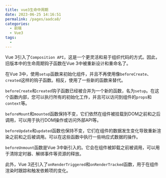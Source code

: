 ```yaml
---
title: vue3生命中周期
date: 2023-06-25 14:16:51
permalink: /pages/aadca8/
categories:
  - 前端
  - Vue3
tags:
  - 
---
```

Vue 3引入了`Composition API`，这是一个更灵活和易于组织代码的方式。因此，旧版本中的生命周期钩子函数在Vue 3中被重新设计和重命名了。

在Vue 3中，使用`setup`函数来初始化组件，并且不再使用像`beforeCreate`、`created`这样的钩子函数。相反，使用了一些新的函数来替代。
<!-- more -->
`beforeCreate`和`created`钩子函数已经被合并为一个新的函数，名为`setup`。在这个函数内部，您可以执行所有的初始化工作，并且可以访问到组件的`props`和`context`等。

`beforeMount`和`mounted`函数保持不变，它们依然在组件被挂载到DOM之前和之后调用，可以用于执行DOM操作或访问外部API等。

`beforeUpdate`和`updated`函数也保持不变，它们在组件的数据发生变化导致重新渲染之前和之后被调用。可以在这些函数中执行一些响应式数据的操作。

`beforeUnmount`函数是Vue 3中新引入的。它会在组件被卸载之前被调用，可以用于清除定时器、解绑事件等资源的释放。

此外，Vue 3还引入了`onRenderTriggered`和`onRenderTracked`函数，用于在组件渲染时跟踪和触发依赖项的变化。
